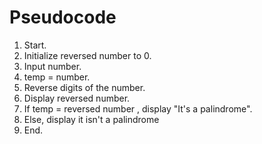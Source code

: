 # Pseudocode
1. Start.
2. Initialize reversed number to 0.
3. Input number.
4. temp = number.
5. Reverse digits of the number.
6. Display reversed number.
7. If temp = reversed number , display "It's a palindrome".
8. Else, display it isn't a palindrome
9. End.
